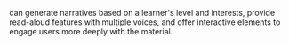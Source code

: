 can generate narratives based on a learner's level and interests, provide read-aloud features with multiple voices, and offer interactive elements to engage users more deeply with the material. 
